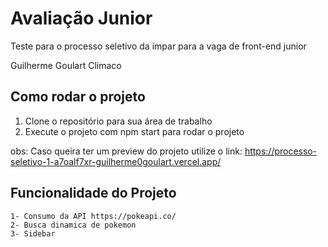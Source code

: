 # Avaliação Junior

Teste para o processo seletivo da impar para a vaga de front-end junior

Guilherme Goulart Climaco

## Como rodar o projeto

1. Clone o repositório para sua área de trabalho
2. Execute o projeto com npm start para rodar o projeto

obs: Caso queira ter um preview do projeto utilize o link: https://processo-seletivo-1-a7oalf7xr-guilherme0goulart.vercel.app/

## Funcionalidade do Projeto

    1- Consumo da API https://pokeapi.co/
    2- Busca dinamica de pokemon
    3- Sidebar
